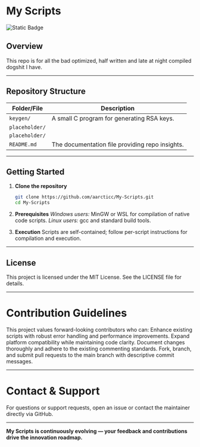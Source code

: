 # My Scripts

![Static Badge](https://img.shields.io/badge/MIT-%20green?label=LICENSE&link=https%3A%2F%2Fgithub.com%2Faarcticc%2FMy-Scripts%2Fblob%2Fmain%2FLICENSE)

## Overview

This repo is for all the bad optimized, half written and late at night compiled dogshit I have.

---

## Repository Structure

| Folder/File         | Description                                      |
|---------------------|------------------------------------------------|
| `keygen/`           | A small C program for generating RSA keys. |
| `placeholder/`     |  |
| `placeholder/`           |             |
| `README.md`          | The documentation file providing repo insights.|

---

## Getting Started

1. **Clone the repository**

   ```bash
   git clone https://github.com/aarcticc/My-Scripts.git
   cd My-Scripts

2. **Prerequisites**
   *Windows users:* MinGW or WSL for compilation of native code scripts.
   *Linux users:* gcc and standard build tools.

3. **Execution**
   Scripts are self-contained; follow per-script instructions for compilation and execution.

---

## License

This project is licensed under the MIT License.
See the LICENSE file for details.

---

# Contribution Guidelines

This project values forward-looking contributors who can:
Enhance existing scripts with robust error handling and performance improvements.
Expand platform compatibility while maintaining code clarity.
Document changes thoroughly and adhere to the existing commenting standards.
Fork, branch, and submit pull requests to the main branch with descriptive commit messages.

---

# Contact & Support

For questions or support requests, open an issue or contact the maintainer directly via GitHub.

---

**My Scripts is continuously evolving — your feedback and contributions drive the innovation roadmap.**




